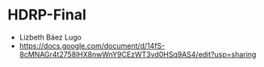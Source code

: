 # HDRP-Final
 
 - Lizbeth Báez Lugo
 - https://docs.google.com/document/d/14fS-8cMNAGr4t2758lHX8nwWnY9CEzWT3vd0HSq9AS4/edit?usp=sharing
